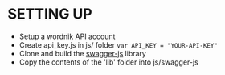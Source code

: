 SETTING UP
========
* Setup a wordnik API account
* Create api_key.js in js/ folder
	``` var API_KEY = "YOUR-API-KEY" ```
* Clone and build the [swagger-js](https://github.com/wordnik/swagger-js) library
* Copy the contents of the 'lib' folder into js/swagger-js